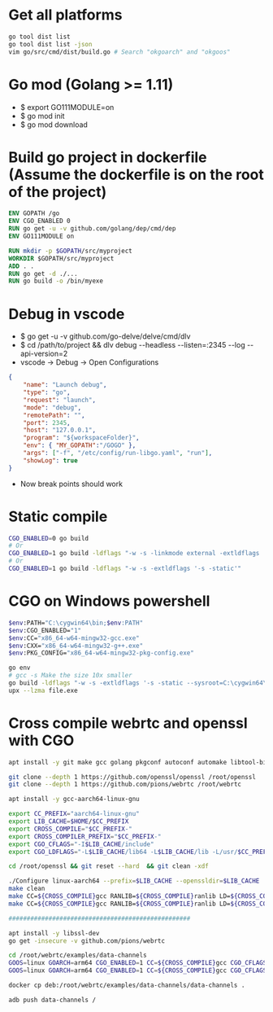 Get all platforms
=====
```sh
go tool dist list
go tool dist list -json
vim go/src/cmd/dist/build.go # Search "okgoarch" and "okgoos"
```

Go mod (Golang >= 1.11)
=====
* $ export GO111MODULE=on
* $ go mod init
* $ go mod download

Build go project in dockerfile (Assume the dockerfile is on the root of the project)
=====
```dockerfile
ENV GOPATH /go
ENV CGO_ENABLED 0
RUN go get -u -v github.com/golang/dep/cmd/dep
ENV GO111MODULE on

RUN mkdir -p $GOPATH/src/myproject
WORKDIR $GOPATH/src/myproject
ADD . .
RUN go get -d ./...
RUN go build -o /bin/myexe
```

Debug in vscode
=====
* $ go get -u -v github.com/go-delve/delve/cmd/dlv
* $ cd /path/to/project && dlv debug --headless --listen=:2345 --log --api-version=2
* vscode -> Debug -> Open Configurations
```json
{
    "name": "Launch debug",
    "type": "go",
    "request": "launch",
    "mode": "debug",
    "remotePath": "",
    "port": 2345,
    "host": "127.0.0.1",
    "program": "${workspaceFolder}",
    "env": { "MY_GOPATH":"/GOGO" },
    "args": ["-f", "/etc/config/run-libgo.yaml", "run"],
    "showLog": true
}
```
* Now break points should work

Static compile
=====
```sh
CGO_ENABLED=0 go build
# Or
CGO_ENABLED=1 go build -ldflags "-w -s -linkmode external -extldflags '-s -static'"
# Or
CGO_ENABLED=1 go build -ldflags "-w -s -extldflags '-s -static'"
```

CGO on Windows powershell
=====
```sh
$env:PATH="C:\cygwin64\bin;$env:PATH"
$env:CGO_ENABLED="1"
$env:CC="x86_64-w64-mingw32-gcc.exe"
$env:CXX="x86_64-w64-mingw32-g++.exe"
$env:PKG_CONFIG="x86_64-w64-mingw32-pkg-config.exe"

go env
# gcc -s Make the size 10x smaller
go build -ldflags "-w -s -extldflags '-s -static --sysroot=C:\cygwin64\usr\x86_64-w64-mingw32\sys-root'"
upx --lzma file.exe
```

Cross compile webrtc and openssl with CGO
=====
```sh
apt install -y git make gcc golang pkgconf autoconf automake libtool-bin texinfo python wget

git clone --depth 1 https://github.com/openssl/openssl /root/openssl
git clone --depth 1 https://github.com/pions/webrtc /root/webrtc

apt install -y gcc-aarch64-linux-gnu

export CC_PREFIX="aarch64-linux-gnu"
export LIB_CACHE=$HOME/$CC_PREFIX
export CROSS_COMPILE="$CC_PREFIX-"
export CROSS_COMPILER_PREFIX="$CC_PREFIX-"
export CGO_CFLAGS="-I$LIB_CACHE/include"
export CGO_LDFLAGS="-L$LIB_CACHE/lib64 -L$LIB_CACHE/lib -L/usr/$CC_PREFIX/lib -lssl -lcrypto -ldl"

cd /root/openssl && git reset --hard  && git clean -xdf

./Configure linux-aarch64 --prefix=$LIB_CACHE --openssldir=$LIB_CACHE
make clean
make CC=${CROSS_COMPILE}gcc RANLIB=${CROSS_COMPILE}ranlib LD=${CROSS_COMPILE}ld MAKEDEPPROG=${CROSS_COMPILE}gcc
make CC=${CROSS_COMPILE}gcc RANLIB=${CROSS_COMPILE}ranlib LD=${CROSS_COMPILE}ld MAKEDEPPROG=${CROSS_COMPILE}gcc INSTALLTOP=$LIB_CACHE install_sw

##################################################

apt install -y libssl-dev
go get -insecure -v github.com/pions/webrtc

cd /root/webrtc/examples/data-channels
GOOS=linux GOARCH=arm64 CGO_ENABLED=1 CC=${CROSS_COMPILE}gcc CGO_CFLAGS=$CGO_CFLAGS CGO_LDFLAGS=$CGO_LDFLAGS go env
GOOS=linux GOARCH=arm64 CGO_ENABLED=1 CC=${CROSS_COMPILE}gcc CGO_CFLAGS=$CGO_CFLAGS CGO_LDFLAGS=$CGO_LDFLAGS go build -ldflags "-w -extldflags '-static $CGO_LDFLAGS'"

docker cp deb:/root/webrtc/examples/data-channels/data-channels .

adb push data-channels /
```

